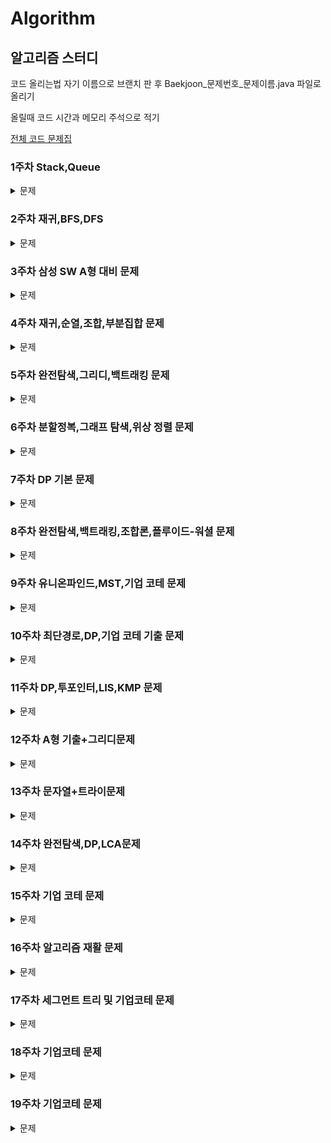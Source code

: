 # Algorithm

## 알고리즘 스터디

코드 올리는법
자기 이름으로 브랜치 판 후 Baekjoon_문제번호_문제이름.java 파일로 올리기

올릴때 코드 시간과 메모리 주석으로 적기

[전체 코드 문제집](https://www.acmicpc.net/group/workbook/23041)

### 1주차 Stack,Queue

<details>
<summary>문제</summary>
  
| 번호  | 사이트 | 문제| 난이도   |
| ----- | ------ | --- | -------- |
|18115|백준|[카드놓기](https://www.acmicpc.net/problem/18115)|실버 III|
|3986|백준|[좋은단어](https://www.acmicpc.net/problem/3986)|실버 IV|
|5430|백준|[AC](https://www.acmicpc.net/problem/5430)|골드 V|

</details>

### 2주차 재귀,BFS,DFS

<details>
<summary>문제</summary>
  
| 번호  | 사이트 | 문제| 난이도   |
| ----- | ------ | --- | -------- |
|1260|백준|[DFS와 BFS](https://www.acmicpc.net/problem/1260)|실버 II|
|2644|백준|[촌수계산](https://www.acmicpc.net/problem/2644)|실버 II|
|2606|백준|[바이러스](https://www.acmicpc.net/problem/2606)|실버 III|
|2178|백준|[미로 탐색](https://www.acmicpc.net/problem/2178)|실버 I|
|2667|백준|[단지번호붙이기](https://www.acmicpc.net/problem/2667)|실버 I|
|1914|백준|[하노이탑](https://www.acmicpc.net/problem/1914)|골드 V|
|7576|백준|[토마토](https://www.acmicpc.net/problem/7576)|골드 V|

</details>

### 3주차 삼성 SW A형 대비 문제

<details>
<summary>문제</summary>

| 번호  | 사이트 | 문제                                                                                                                                                                                                                                                                                                              | 난이도   |
| ----- | ------ | ----------------------------------------------------------------------------------------------------------------------------------------------------------------------------------------------------------------------------------------------------------------------------------------------------------------- | -------- |
| 14510 | SWEA   | [나무높이](https://swexpertacademy.com/main/code/userProblem/userProblemDetail.do?contestProbId=AYFofW8qpXYDFAR4&categoryId=AYFofW8qpXYDFAR4&categoryType=CODE)                                                                                                                                                   | D2       |
| 1249  | SWEA   | [ 보급로](https://swexpertacademy.com/main/code/problem/problemDetail.do?contestProbId=AV15QRX6APsCFAYD&categoryId=AV15QRX6APsCFAYD&categoryType=CODE&problemTitle=s%2Fw+%EB%AC%B8%EC%A0%9C%ED%95%B4%EA%B2%B0+%EC%9D%91%EC%9A%A9&orderBy=FIRST_REG_DATETIME&selectCodeLang=ALL&select-1=&pageSize=10&pageIndex=2) | D4       |
| 1767  | SWEA   | [ 프로세서 연결하기](https://swexpertacademy.com/main/code/problem/problemDetail.do?contestProbId=AV4suNtaXFEDFAUf&categoryId=AV4suNtaXFEDFAUf&categoryType=CODE&problemTitle=%ED%94%84%EB%A1%9C%EC%84%B8%EC%84%9C&orderBy=FIRST_REG_DATETIME&selectCodeLang=ALL&select-1=&pageSize=10&pageIndex=1)               | X        |
| 2252  | 백준   | [ 줄세우기](https://www.acmicpc.net/problem/2252)                                                                                                                                                                                                                                                                 | 골드 III |
| 17471 | 백준   | [ 게리멘더링](https://www.acmicpc.net/problem/17471)                                                                                                                                                                                                                                                              | 골드 III |
| 17472 | 백준   | [ 다리만들기2](https://www.acmicpc.net/problem/17472)                                                                                                                                                                                                                                                             | 골드I    |

</details>

### 4주차 재귀,순열,조합,부분집합 문제

<details>
<summary>문제</summary>

| 번호  | 사이트 | 문제                                                   | 난이도  |
| ----- | ------ | ------------------------------------------------------ | ------- |
| 1182  | 백준   | [부분수열의 합](https://www.acmicpc.net/problem/1182)  | 실버 II |
| 11051 | 백준   | [이항계수2 ](https://www.acmicpc.net/problem/11051)    | 실버 II |
| 14889 | 백준   | [스타트와 링크](https://www.acmicpc.net/problem/14889) | 실버 I  |
| 1759  | 백준   | [암호만들기](https://www.acmicpc.net/problem/1759)     | 골드 V  |
| 15686 | 백준   | [치킨 배달](https://www.acmicpc.net/problem/15686)     | 골드 V  |
| 16938 | 백준   | [캠프 준비](https://www.acmicpc.net/problem/16938)     | 골드 V  |
| 1062  | 백준   | [가르침](https://www.acmicpc.net/problem/1062)         | 골드 IV |

</details>

### 5주차 완전탐색,그리디,백트래킹 문제

<details>
<summary>문제</summary>

| 번호  | 사이트 | 문제                                                  | 난이도  |
| ----- | ------ | ----------------------------------------------------- | ------- |
| 16953 | 백준   | [A->B](https://www.acmicpc.net/problem/16953)         | 실버 II  |
| 1038  | 백준   | [감소하는수](https://www.acmicpc.net/problem/1038)    | 골드 V  |
| 1931  | 백준   | [회의실 배정](https://www.acmicpc.net/problem/1931)   | 골드 V  |
| 1715  | 백준   | [카드 정렬하기](https://www.acmicpc.net/problem/1715) | 골드 IV |
| 1987  | 백준   | [알파벳](https://www.acmicpc.net/problem/1987)        | 골드 IV |
| 9663  | 백준   | [NQueen](https://www.acmicpc.net/problem/9663)        | 골드 IV |
| 22856 | 백준   | [트리순회](https://www.acmicpc.net/problem/22856)     | 골드 IV |

</details>

### 6주차 분할정복,그래프 탐색,위상 정렬 문제

<details>
<summary>문제</summary>

| 번호  | 사이트 | 문제                                                       | 난이도   |
| ----- | ------ | ---------------------------------------------------------- | -------- |
| 13171 | 백준   | [A](https://www.acmicpc.net/problem/13171)                 | 실버 III  |
| 17070 | 백준   | [파이프 옮기기1](https://www.acmicpc.net/problem/17070)    | 골드 V   |
| 10830 | 백준   | [행렬 제곱](https://www.acmicpc.net/problem/10830)         | 골드 IV  |
| 1967  | 백준   | [트리의 지름](https://www.acmicpc.net/problem/1967)        | 골드 IV  |
| 2206  | 백준   | [벽 부수고 이동하기](https://www.acmicpc.net/problem/2206) | 골드 III |
| 2623  | 백준   | [음악프로그램](https://www.acmicpc.net/problem/2623)       | 골드 III |

</details>

### 7주차 DP 기본 문제

<details>
<summary>문제</summary>

| 번호  | 사이트 | 문제                                                                | 난이도  |
| ----- | ------ | ------------------------------------------------------------------- | ------- |
| 2579  | 백준   | [계단오르기](https://www.acmicpc.net/problem/2579)                  | 실버 III |
| 11053 | 백준   | [가장 긴 증가하는 부분 수열](https://www.acmicpc.net/problem/11053) | 실버 II |
| 1912  | 백준   | [지름길](https://www.acmicpc.net/problem/1446)                      | 실버 I  |
| 13398 | 백준   | [연속합 2](https://www.acmicpc.net/problem/13398)                   | 골드 V  |
| 1520  | 백준   | [강의실 배정](https://www.acmicpc.net/problem/11000)                | 골드 V  |

</details>

### 8주차 완전탐색,백트래킹,조합론,플루이드-워셜 문제

<details>
<summary>문제</summary>

| 번호  | 사이트 | 문제                                                     | 난이도  |
| ----- | ------ | -------------------------------------------------------- | ------- |
| 25624 | 백준   | [SNUPTI](https://www.acmicpc.net/problem/25624)          | 실버 III |
| 6603  | 백준   | [로또](https://www.acmicpc.net/problem/6603)             | 실버 II |
| 14888 | 백준   | [연산자 끼워넣기](https://www.acmicpc.net/problem/14888) | 실버 I  |
| 1956  | 백준   | [운동](https://www.acmicpc.net/problem/1956)             | 골드 IV |
| 16234 | 백준   | [인구 이동](https://www.acmicpc.net/problem/16234)       | 골드 IV |

</details>

### 9주차 유니온파인드,MST,기업 코테 문제

<details>
<summary>문제</summary>

| 번호  | 사이트 | 문제                                                   | 난이도   |
| ----- | ------ | ------------------------------------------------------ | -------- |
| 1138  | 백준   | [한 줄로 서기](https://www.acmicpc.net/problem/1138)   | 실버 II   |
| 1535  | 백준   | [안녕](https://www.acmicpc.net/problem/1535)           | 실버 II  |
| 14500 | 백준   | [테트로미노](https://www.acmicpc.net/problem/14500)    | 골드 IV  |
| 1976  | 백준   | [여행 가자](https://www.acmicpc.net/problem/1976)      | 골드 IV  |
| 1647  | 백준   | [도시 분할 계획](https://www.acmicpc.net/problem/1647) | 골드 IV  |
| 13418 | 백준   | [학교 탐방하기](https://www.acmicpc.net/problem/13418) | 골드 III |
| 4195  | 백준   | [친구 네트워크](https://www.acmicpc.net/problem/4195)  | 골드 II  |

</details>

### 10주차 최단경로,DP,기업 코테 기출 문제

<details>
<summary>문제</summary>

| 번호  | 사이트 | 문제                                                               | 난이도   |
| ----- | ------ | ------------------------------------------------------------------ | -------- |
| 11055 | 백준   | [가장 큰 증가하는 부분수열](https://www.acmicpc.net/problem/11055) | 실버 II   |
| 2607  | 백준   | [비슷한 단어](https://www.acmicpc.net/problem/2607)                | 실버 II  |
| 15486 | 백준   | [퇴사2](https://www.acmicpc.net/problem/15486)                     | 골드 V   |
| 13549 | 백준   | [숨바꼭질3](https://www.acmicpc.net/problem/13549)                 | 골드 V   |
| 9084  | 백준   | [동전](https://www.acmicpc.net/problem/9084)                       | 골드 V   |
| 11657 | 백준   | [타임머신](https://www.acmicpc.net/problem/11657)                  | 골드 IV  |
| 1238  | 백준   | [파티](https://www.acmicpc.net/problem/1238)                     | 골드 III |

</details>

### 11주차 DP,투포인터,LIS,KMP 문제

<details>
<summary>문제</summary>

| 번호  | 사이트 | 문제                                                               | 난이도   |
| ----- | ------ | ------------------------------------------------------------------ | -------- |
| 2467  | 백준   | [용액](https://www.acmicpc.net/problem/2467)                         | 골드 V   |
| 14658 | 백준   | [하늘에서 별똥별이 빗발친다](https://www.acmicpc.net/problem/14658)  | 골드 III  |
| 2550  | 백준   | [전구](https://www.acmicpc.net/problem/2550)                         | 골드 III   |
| 1520  | 백준   | [내리막 길](https://www.acmicpc.net/problem/1520)                    | 골드 III   |
| 1786  | 백준   | [찾기](https://www.acmicpc.net/problem/1786)                        | 플레 V   |

</details>

### 12주차 A형 기출+그리디문제

<details>
<summary>문제</summary>

| 번호  | 사이트 | 문제                                                               | 난이도   |
| ----- | ------ | ------------------------------------------------------------------ | -------- |
| 2589  | 백준   | [보물섬](https://www.acmicpc.net/problem/2589)                       | 골드 V   |
| 19539 | 백준   | [사과나무](https://www.acmicpc.net/problem/19539)                    | 골드 V  |
| 1744  | 백준   | [수 묶기](https://www.acmicpc.net/problem/1744)                      | 골드 IV   |
| 17281  | 백준   | [⚾](https://www.acmicpc.net/problem/17281)                        | 골드 IV   |
| 16637  | 백준   | [괄호 추가하기](https://www.acmicpc.net/problem/16637)              | 골드 III   |

</details>

### 13주차 문자열+트라이문제

<details>
<summary>문제</summary>

| 번호  | 사이트 | 문제                                                               | 난이도   |
| ----- | ------ | ------------------------------------------------------------------ | -------- |
| 2866  | 백준   | [문자열 잘라내기](https://www.acmicpc.net/problem/2866)              | 골드 V   |
| 2179 | 백준   | [비슷한 단어](https://www.acmicpc.net/problem/2179)                   | 골드 IV  |
| 5052  | 백준   | [전화번호 목록](https://www.acmicpc.net/problem/5052)                  | 골드 IV  |
| 22860  | 백준   | [폴더 정리(small)](https://www.acmicpc.net/problem/22860)           | 골드 III |
| 14725  | 백준   | [개미굴](https://www.acmicpc.net/problem/14725)                     | 골드 III |

</details>


### 14주차 완전탐색,DP,LCA문제

<details>
<summary>문제</summary>

| 번호  | 사이트 | 문제                                                               | 난이도   |
| ----- | ------ | ------------------------------------------------------------------ | -------- |
| 15922  | 백준   | [아우으 우아으이야!!](https://www.acmicpc.net/problem/15922)        | 골드 V   |
| 15927 | 백준   | [회문은 회문아니야!!](https://www.acmicpc.net/problem/15927)         | 골드 V  |
| 15919  | 백준   | [사자는 여행왕이야!!](https://www.acmicpc.net/problem/15919)        | 골드 III  |
| 28423  | 백준   | [게임](https://www.acmicpc.net/problem/28423)                      | 골드 IV |
| 11437  | 백준   | [LCA](https://www.acmicpc.net/problem/11437)                       | 골드 III |

</details>


### 15주차 기업 코테 문제

<details>
<summary>문제</summary>

| 번호  | 사이트 | 문제                                                               | 난이도   |
| ----- | ------ | ------------------------------------------------------------------ | -------- |
| 1253  | 백준   | [좋다](https://www.acmicpc.net/problem/1253)                        | 골드 IV   |
| 2138  | 백준   | [전구와 스위치](https://www.acmicpc.net/problem/2138)                 | 골드 IV  |
| 10159  | 백준   | [저울](https://www.acmicpc.net/problem/10159)                      | 골드 IV  |
| 2638  | 백준   | [치즈](https://www.acmicpc.net/problem/2638)                         | 골드 III |
| 2746  | 백준   | [좋은 배열 만들기](https://www.acmicpc.net/problem/2746)               | 골드 III |

</details>


### 16주차 알고리즘 재활 문제

<details>
<summary>문제</summary>

| 번호  | 사이트 | 문제                                                               | 난이도   |
| ----- | ------ | ------------------------------------------------------------------ | -------- |
| 2096  | 백준   | [내려가기](https://www.acmicpc.net/problem/2096)                     | 골드 V   |
| 1916  | 백준   | [최소비용 구하기](https://www.acmicpc.net/problem/1916)               | 골드 V  |
| 2573  | 백준   | [빙산](https://www.acmicpc.net/problem/2573)                        | 골드 IV  |
| 7662  | 백준   | [이중 우선순위큐](https://www.acmicpc.net/problem/7662)              | 골드 IV |
| 16562  | 백준   | [친구비](https://www.acmicpc.net/problem/16562)                     | 골드 IV |

</details>


### 17주차 세그먼트 트리 및 기업코테 문제

<details>
<summary>문제</summary>

| 번호  | 사이트 | 문제                                                               | 난이도   |
| ----- | ------ | ------------------------------------------------------------------ | -------- |
| 21939  | 백준   | [문제 추천 시스템 Version 1](https://www.acmicpc.net/problem/21939)  | 골드 IV   |
| 2812  | 백준   | [크게 만들기](https://www.acmicpc.net/problem/2812)                  | 골드 III  |
| 1516  | 백준   | [게임 개발](https://www.acmicpc.net/problem/1516)                   | 골드 III  |
| 17182  | 백준   | [우주 탐사선](https://www.acmicpc.net/problem/17182)              | 골드 III |
| 2357  | 백준   | [최솟값과 최댓값](https://www.acmicpc.net/problem/2357)              | 골드 I |

</details>


### 18주차 기업코테 문제

<details>
<summary>문제</summary>

| 번호  | 사이트 | 문제                                                               | 난이도   |
| ----- | ------ | ------------------------------------------------------------------ | -------- |
| 2170  | 백준   | [선긋기](https://www.acmicpc.net/problem/2170)                      | 골드 V   |
| 2011  | 백준   | [암호코드](https://www.acmicpc.net/problem/2011)                    | 골드 V  |
| 20159  | 백준   | [동작그만.밑장 빼기냐?](https://www.acmicpc.net/problem/20159)      | 골드 IV  |
| 17619  | 백준   | [개구리 점프](https://www.acmicpc.net/problem/17619)               | 골드 III |
| 9466  | 백준   | [텀 프로젝트](https://www.acmicpc.net/problem/9466)                 | 골드 III |

</details>


### 19주차 기업코테 문제

<details>
<summary>문제</summary>

| 번호  | 사이트 | 문제                                                               | 난이도   |
| ----- | ------ | ------------------------------------------------------------------ | -------- |
| 1083  | 백준   | [소트](https://www.acmicpc.net/problem/1083)                        | 골드 IV   |
| 1939  | 백준   | [중량제한](https://www.acmicpc.net/problem/1939)                    | 골드 III  |
| 14442  | 백준   | [벽 부수고 이동하기2](https://www.acmicpc.net/problem/14442)        | 골드 III  |


</details>
